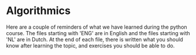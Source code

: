 # Algorithmics
Here are a couple of reminders of what we have learned during the python course.
The files starting with 'ENG' are in English and the files starting with 'NL' are in Dutch.
At the end of each file, there is written what you should know after learning the topic, and exercises you should be able to do.
